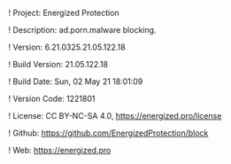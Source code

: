 ! Project: Energized Protection

! Description: ad.porn.malware blocking.

! Version: 6.21.0325.21.05.122.18

! Build Version: 21.05.122.18

! Build Date: Sun, 02 May 21 18:01:09

! Version Code: 1221801

! License: CC BY-NC-SA 4.0, https://energized.pro/license

! Github: https://github.com/EnergizedProtection/block

! Web: https://energized.pro
